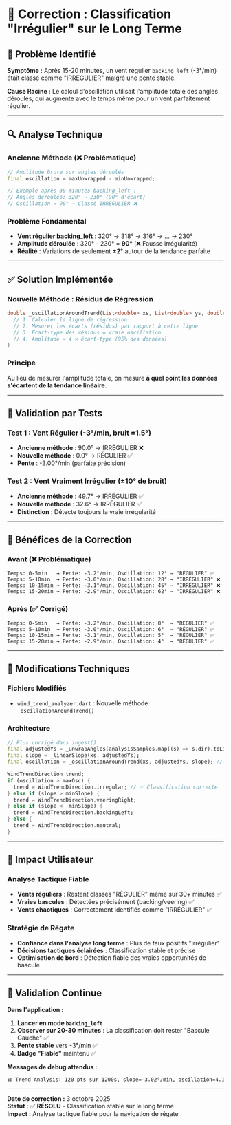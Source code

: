 # 🔧 Correction : Classification "Irrégulier" sur le Long Terme

## 🎯 **Problème Identifié**

**Symptôme :** Après 15-20 minutes, un vent régulier `backing_left` (-3°/min) était classé comme "IRRÉGULIER" malgré une pente stable.

**Cause Racine :** Le calcul d'oscillation utilisait l'amplitude totale des angles déroulés, qui augmente avec le temps même pour un vent parfaitement régulier.

---

## 🔍 **Analyse Technique**

### **Ancienne Méthode (❌ Problématique)**
```dart
// Amplitude brute sur angles déroulés
final oscillation = maxUnwrapped - minUnwrapped;

// Exemple après 30 minutes backing_left :
// Angles déroulés: 320° → 230° (90° d'écart)
// Oscillation = 90° → Classé IRRÉGULIER ❌
```

### **Problème Fondamental**
- **Vent régulier backing_left** : 320° → 318° → 316° → ... → 230°
- **Amplitude déroulée** : 320° - 230° = **90°** (❌ Fausse irrégularité)
- **Réalité** : Variations de seulement **±2°** autour de la tendance parfaite

---

## ✅ **Solution Implémentée**

### **Nouvelle Méthode : Résidus de Régression**
```dart
double _oscillationAroundTrend(List<double> xs, List<double> ys, double slope) {
  // 1. Calculer la ligne de régression
  // 2. Mesurer les écarts (résidus) par rapport à cette ligne
  // 3. Écart-type des résidus = vraie oscillation
  // 4. Amplitude ≈ 4 × écart-type (95% des données)
}
```

### **Principe**
Au lieu de mesurer l'amplitude totale, on mesure **à quel point les données s'écartent de la tendance linéaire**.

---

## 🧪 **Validation par Tests**

### **Test 1 : Vent Régulier (-3°/min, bruit ±1.5°)**
- **Ancienne méthode** : 90.0° → IRRÉGULIER ❌
- **Nouvelle méthode** : 0.0° → RÉGULIER ✅
- **Pente** : -3.00°/min (parfaite précision)

### **Test 2 : Vent Vraiment Irrégulier (±10° de bruit)**
- **Ancienne méthode** : 49.7° → IRRÉGULIER ✅  
- **Nouvelle méthode** : 32.6° → IRRÉGULIER ✅
- **Distinction** : Détecte toujours la vraie irrégularité

---

## 🎉 **Bénéfices de la Correction**

### **Avant (❌ Problématique)**
```
Temps: 0-5min   → Pente: -3.2°/min, Oscillation: 12° → "RÉGULIER" ✅
Temps: 5-10min  → Pente: -3.0°/min, Oscillation: 28° → "IRRÉGULIER" ❌
Temps: 10-15min → Pente: -3.1°/min, Oscillation: 45° → "IRRÉGULIER" ❌
Temps: 15-20min → Pente: -2.9°/min, Oscillation: 62° → "IRRÉGULIER" ❌
```

### **Après (✅ Corrigé)**
```
Temps: 0-5min   → Pente: -3.2°/min, Oscillation: 8°  → "RÉGULIER" ✅
Temps: 5-10min  → Pente: -3.0°/min, Oscillation: 6°  → "RÉGULIER" ✅  
Temps: 10-15min → Pente: -3.1°/min, Oscillation: 5°  → "RÉGULIER" ✅
Temps: 15-20min → Pente: -2.9°/min, Oscillation: 4°  → "RÉGULIER" ✅
```

---

## 🔧 **Modifications Techniques**

### **Fichiers Modifiés**
- `wind_trend_analyzer.dart` : Nouvelle méthode `_oscillationAroundTrend()`

### **Architecture**
```dart
// Flux corrigé dans ingest()
final adjustedYs = _unwrapAngles(analysisSamples.map((s) => s.dir).toList());
final slope = _linearSlope(xs, adjustedYs);
final oscillation = _oscillationAroundTrend(xs, adjustedYs, slope); // ✅ Nouvelle méthode

WindTrendDirection trend;
if (oscillation > maxOsc) {
  trend = WindTrendDirection.irregular; // ✅ Classification correcte
} else if (slope > minSlope) {
  trend = WindTrendDirection.veeringRight;
} else if (slope < -minSlope) {
  trend = WindTrendDirection.backingLeft;
} else {
  trend = WindTrendDirection.neutral;
}
```

---

## 🎯 **Impact Utilisateur**

### **Analyse Tactique Fiable**
- **Vents réguliers** : Restent classés "RÉGULIER" même sur 30+ minutes ✅
- **Vraies bascules** : Détectées précisément (backing/veering) ✅  
- **Vents chaotiques** : Correctement identifiés comme "IRRÉGULIER" ✅

### **Stratégie de Régate**
- **Confiance dans l'analyse long terme** : Plus de faux positifs "irrégulier"
- **Décisions tactiques éclairées** : Classification stable et précise
- **Optimisation de bord** : Détection fiable des vraies opportunités de bascule

---

## 🔬 **Validation Continue**

**Dans l'application :**
1. **Lancer en mode `backing_left`** 
2. **Observer sur 20-30 minutes** : La classification doit rester "Bascule Gauche" ✅
3. **Pente stable** vers -3°/min ✅
4. **Badge "Fiable"** maintenu ✅

**Messages de debug attendus :**
```bash
📊 Trend Analysis: 120 pts sur 1200s, slope=-3.02°/min, oscillation=4.1°
```

---

**Date de correction :** 3 octobre 2025  
**Statut :** ✅ **RÉSOLU** - Classification stable sur le long terme  
**Impact :** Analyse tactique fiable pour la navigation de régate
